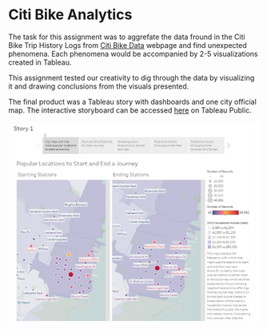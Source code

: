 # Citi Bike Analytics

The task for this assignment was to aggrefate the data fround in the Citi Bike Trip History Logs from [Citi Bike Data](https://www.citibikenyc.com/system-data) webpage and find unexpected phenomena. Each phenomena would be accompanied by 2-5 visualizations created in Tableau.

This assignment tested our creativity to dig through the data by visualizing it and drawing conclusions from the visuals presented.

The final product was a Tableau story with dashboards and one city official map. The interactive storyboard can be accessed [here](https://public.tableau.com/profile/irais5320#!/vizhome/CitiBikeAnalytics_15818234393640/Story1) on Tableau Public.

![Image](https://github.com/iraismgarcia5/Tableau_CitiBike_DataAnalysis/blob/master/img/tableau_story.PNG)

